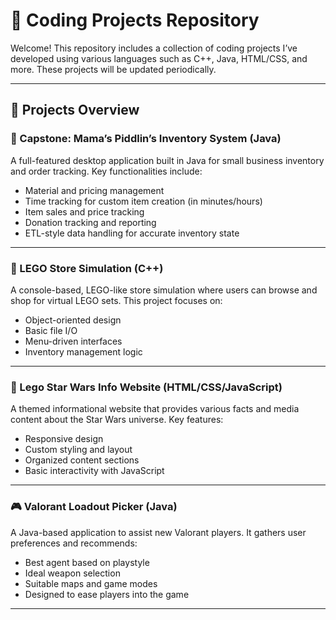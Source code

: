# 🧠 Coding Projects Repository

Welcome! This repository includes a collection of coding projects I’ve developed using various languages such as C++, Java, HTML/CSS, and more. These projects will be updated periodically.

---

## 🔧 Projects Overview

### 🧶 Capstone: Mama’s Piddlin’s Inventory System (Java)
A full-featured desktop application built in Java for small business inventory and order tracking. Key functionalities include:
- Material and pricing management
- Time tracking for custom item creation (in minutes/hours)
- Item sales and price tracking
- Donation tracking and reporting
- ETL-style data handling for accurate inventory state

---

### 🧱 LEGO Store Simulation (C++)
A console-based, LEGO-like store simulation where users can browse and shop for virtual LEGO sets. This project focuses on:
- Object-oriented design
- Basic file I/O
- Menu-driven interfaces
- Inventory management logic

---

### 🌌 Lego Star Wars Info Website (HTML/CSS/JavaScript)
A themed informational website that provides various facts and media content about the Star Wars universe. Key features:
- Responsive design
- Custom styling and layout
- Organized content sections
- Basic interactivity with JavaScript

---

### 🎮 Valorant Loadout Picker (Java)
A Java-based application to assist new Valorant players. It gathers user preferences and recommends:
- Best agent based on playstyle
- Ideal weapon selection
- Suitable maps and game modes
- Designed to ease players into the game

---


